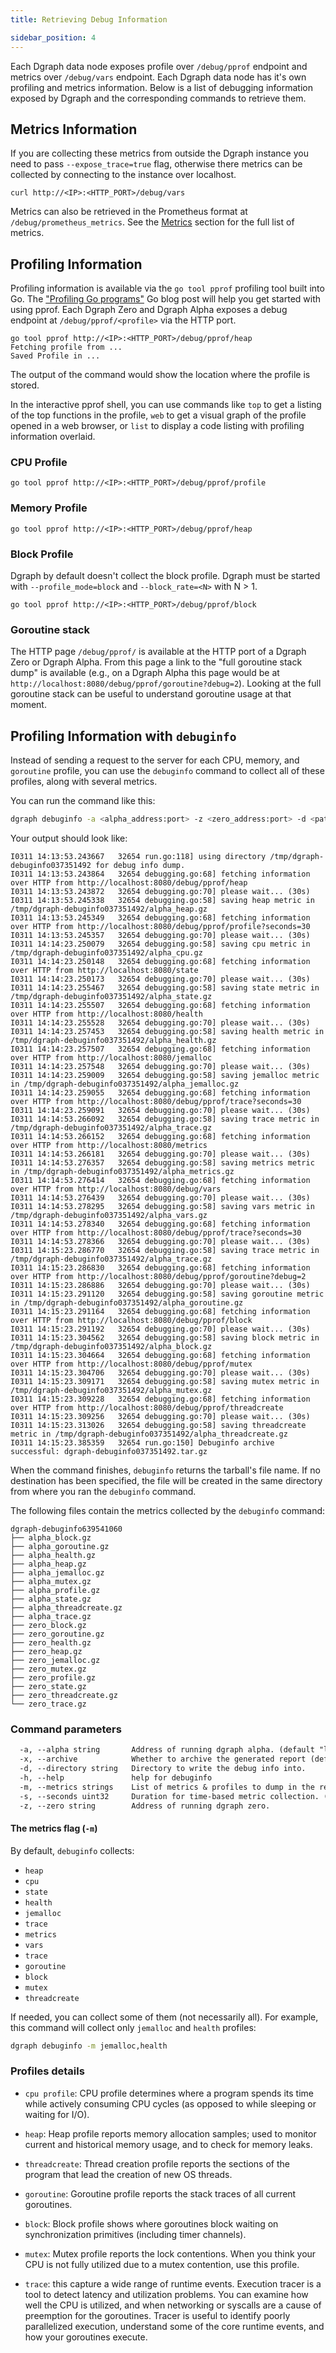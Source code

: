 ```yaml
---
title: Retrieving Debug Information

sidebar_position: 4
---
```


Each Dgraph data node exposes profile over `/debug/pprof` endpoint and metrics over `/debug/vars` endpoint. Each Dgraph data node has it's own profiling and metrics information. Below is a list of debugging information exposed by Dgraph and the corresponding commands to retrieve them.

## Metrics Information

If you are collecting these metrics from outside the Dgraph instance you need to pass `--expose_trace=true` flag, otherwise there metrics can be collected by connecting to the instance over localhost.

```
curl http://<IP>:<HTTP_PORT>/debug/vars
```

Metrics can also be retrieved in the Prometheus format at `/debug/prometheus_metrics`. See the [Metrics](/docs/deploy/admin/metrics) section for the full list of metrics.

## Profiling Information

Profiling information is available via the `go tool pprof` profiling tool built into Go. The ["Profiling Go programs"](https://blog.golang.org/profiling-go-programs) Go blog post will help you get started with using pprof. Each Dgraph Zero and Dgraph Alpha exposes a debug endpoint at `/debug/pprof/<profile>` via the HTTP port.

```
go tool pprof http://<IP>:<HTTP_PORT>/debug/pprof/heap
Fetching profile from ...
Saved Profile in ...
```
The output of the command would show the location where the profile is stored.

In the interactive pprof shell, you can use commands like `top` to get a listing of the top functions in the profile, `web` to get a visual graph of the profile opened in a web browser, or `list` to display a code listing with profiling information overlaid.

### CPU Profile

```
go tool pprof http://<IP>:<HTTP_PORT>/debug/pprof/profile
```

### Memory Profile

```
go tool pprof http://<IP>:<HTTP_PORT>/debug/pprof/heap
```

### Block Profile

Dgraph by default doesn't collect the block profile. Dgraph must be started with `--profile_mode=block` and `--block_rate=<N>` with N > 1.

```
go tool pprof http://<IP>:<HTTP_PORT>/debug/pprof/block
```

### Goroutine stack

The HTTP page `/debug/pprof/` is available at the HTTP port of a Dgraph Zero or Dgraph Alpha. From this page a link to the "full goroutine stack dump" is available (e.g., on a Dgraph Alpha this page would be at `http://localhost:8080/debug/pprof/goroutine?debug=2`). Looking at the full goroutine stack can be useful to understand goroutine usage at that moment.

## Profiling Information with `debuginfo`

Instead of sending a request to the server for each CPU, memory, and `goroutine` profile, you can use the `debuginfo` command to collect all of these profiles, along with several metrics.

You can run the command like this:

```sh
dgraph debuginfo -a <alpha_address:port> -z <zero_address:port> -d <path_to_dir_to_store_profiles>
```

Your output should look like:

```log
I0311 14:13:53.243667   32654 run.go:118] using directory /tmp/dgraph-debuginfo037351492 for debug info dump.
I0311 14:13:53.243864   32654 debugging.go:68] fetching information over HTTP from http://localhost:8080/debug/pprof/heap
I0311 14:13:53.243872   32654 debugging.go:70] please wait... (30s)
I0311 14:13:53.245338   32654 debugging.go:58] saving heap metric in /tmp/dgraph-debuginfo037351492/alpha_heap.gz
I0311 14:13:53.245349   32654 debugging.go:68] fetching information over HTTP from http://localhost:8080/debug/pprof/profile?seconds=30
I0311 14:13:53.245357   32654 debugging.go:70] please wait... (30s)
I0311 14:14:23.250079   32654 debugging.go:58] saving cpu metric in /tmp/dgraph-debuginfo037351492/alpha_cpu.gz
I0311 14:14:23.250148   32654 debugging.go:68] fetching information over HTTP from http://localhost:8080/state
I0311 14:14:23.250173   32654 debugging.go:70] please wait... (30s)
I0311 14:14:23.255467   32654 debugging.go:58] saving state metric in /tmp/dgraph-debuginfo037351492/alpha_state.gz
I0311 14:14:23.255507   32654 debugging.go:68] fetching information over HTTP from http://localhost:8080/health
I0311 14:14:23.255528   32654 debugging.go:70] please wait... (30s)
I0311 14:14:23.257453   32654 debugging.go:58] saving health metric in /tmp/dgraph-debuginfo037351492/alpha_health.gz
I0311 14:14:23.257507   32654 debugging.go:68] fetching information over HTTP from http://localhost:8080/jemalloc
I0311 14:14:23.257548   32654 debugging.go:70] please wait... (30s)
I0311 14:14:23.259009   32654 debugging.go:58] saving jemalloc metric in /tmp/dgraph-debuginfo037351492/alpha_jemalloc.gz
I0311 14:14:23.259055   32654 debugging.go:68] fetching information over HTTP from http://localhost:8080/debug/pprof/trace?seconds=30
I0311 14:14:23.259091   32654 debugging.go:70] please wait... (30s)
I0311 14:14:53.266092   32654 debugging.go:58] saving trace metric in /tmp/dgraph-debuginfo037351492/alpha_trace.gz
I0311 14:14:53.266152   32654 debugging.go:68] fetching information over HTTP from http://localhost:8080/metrics
I0311 14:14:53.266181   32654 debugging.go:70] please wait... (30s)
I0311 14:14:53.276357   32654 debugging.go:58] saving metrics metric in /tmp/dgraph-debuginfo037351492/alpha_metrics.gz
I0311 14:14:53.276414   32654 debugging.go:68] fetching information over HTTP from http://localhost:8080/debug/vars
I0311 14:14:53.276439   32654 debugging.go:70] please wait... (30s)
I0311 14:14:53.278295   32654 debugging.go:58] saving vars metric in /tmp/dgraph-debuginfo037351492/alpha_vars.gz
I0311 14:14:53.278340   32654 debugging.go:68] fetching information over HTTP from http://localhost:8080/debug/pprof/trace?seconds=30
I0311 14:14:53.278366   32654 debugging.go:70] please wait... (30s)
I0311 14:15:23.286770   32654 debugging.go:58] saving trace metric in /tmp/dgraph-debuginfo037351492/alpha_trace.gz
I0311 14:15:23.286830   32654 debugging.go:68] fetching information over HTTP from http://localhost:8080/debug/pprof/goroutine?debug=2
I0311 14:15:23.286886   32654 debugging.go:70] please wait... (30s)
I0311 14:15:23.291120   32654 debugging.go:58] saving goroutine metric in /tmp/dgraph-debuginfo037351492/alpha_goroutine.gz
I0311 14:15:23.291164   32654 debugging.go:68] fetching information over HTTP from http://localhost:8080/debug/pprof/block
I0311 14:15:23.291192   32654 debugging.go:70] please wait... (30s)
I0311 14:15:23.304562   32654 debugging.go:58] saving block metric in /tmp/dgraph-debuginfo037351492/alpha_block.gz
I0311 14:15:23.304664   32654 debugging.go:68] fetching information over HTTP from http://localhost:8080/debug/pprof/mutex
I0311 14:15:23.304706   32654 debugging.go:70] please wait... (30s)
I0311 14:15:23.309171   32654 debugging.go:58] saving mutex metric in /tmp/dgraph-debuginfo037351492/alpha_mutex.gz
I0311 14:15:23.309228   32654 debugging.go:68] fetching information over HTTP from http://localhost:8080/debug/pprof/threadcreate
I0311 14:15:23.309256   32654 debugging.go:70] please wait... (30s)
I0311 14:15:23.313026   32654 debugging.go:58] saving threadcreate metric in /tmp/dgraph-debuginfo037351492/alpha_threadcreate.gz
I0311 14:15:23.385359   32654 run.go:150] Debuginfo archive successful: dgraph-debuginfo037351492.tar.gz
```

When the command finishes, `debuginfo` returns the tarball's file name. If no destination has been specified, the file will be created in the same directory from where you ran the `debuginfo` command. 

The following files contain the metrics collected by the `debuginfo` command:

```
dgraph-debuginfo639541060
├── alpha_block.gz
├── alpha_goroutine.gz
├── alpha_health.gz
├── alpha_heap.gz
├── alpha_jemalloc.gz
├── alpha_mutex.gz
├── alpha_profile.gz
├── alpha_state.gz
├── alpha_threadcreate.gz
├── alpha_trace.gz
├── zero_block.gz
├── zero_goroutine.gz
├── zero_health.gz
├── zero_heap.gz
├── zero_jemalloc.gz
├── zero_mutex.gz
├── zero_profile.gz
├── zero_state.gz
├── zero_threadcreate.gz
└── zero_trace.gz
```

### Command parameters

```txt
  -a, --alpha string       Address of running dgraph alpha. (default "localhost:8080")
  -x, --archive            Whether to archive the generated report (default true)
  -d, --directory string   Directory to write the debug info into.
  -h, --help               help for debuginfo
  -m, --metrics strings    List of metrics & profiles to dump in the report. (default [heap,cpu,state,health,jemalloc,trace,metrics,vars,trace,goroutine,block,mutex,threadcreate])
  -s, --seconds uint32     Duration for time-based metric collection. (default 30)
  -z, --zero string        Address of running dgraph zero.
```

#### The metrics flag (`-m`)

By default, `debuginfo` collects:
- `heap`
- `cpu`
- `state`
- `health`
- `jemalloc`
- `trace`
- `metrics`
- `vars`
- `trace`
- `goroutine`
- `block`
- `mutex`
- `threadcreate`

If needed, you can collect some of them (not necessarily all). For example, this command will collect only `jemalloc` and `health` profiles:

```sh
dgraph debuginfo -m jemalloc,health
```

### Profiles details

- `cpu profile`: CPU profile determines where a program spends its time while actively consuming CPU cycles (as opposed to while sleeping or waiting for I/O).

- `heap`: Heap profile reports memory allocation samples; used to monitor current and historical memory usage, and to check for memory leaks.

- `threadcreate`: Thread creation profile reports the sections of the program that lead the creation of new OS threads.

- `goroutine`: Goroutine profile reports the stack traces of all current goroutines.

- `block`: Block profile shows where goroutines block waiting on synchronization primitives (including timer channels). 

- `mutex`: Mutex profile reports the lock contentions. When you think your CPU is not fully utilized due to a mutex contention, use this profile. 

- `trace`: this capture a wide range of runtime events. Execution tracer is a tool to detect latency and utilization problems. You can examine how well the CPU is utilized, and when networking or syscalls are a cause of preemption for the goroutines.
Tracer is useful to identify poorly parallelized execution, understand some of the core runtime events, and how your goroutines execute.
